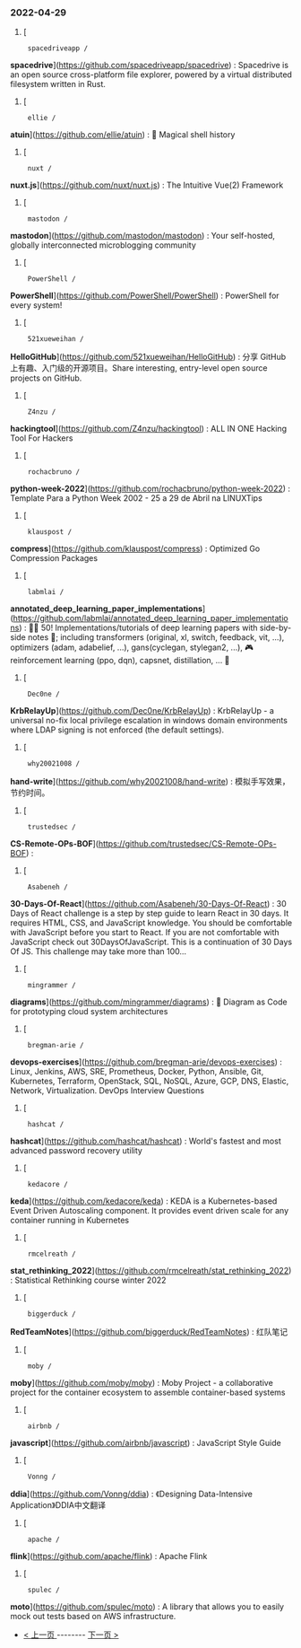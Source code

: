 ### 2022-04-29 
1. [
    

        spacedriveapp /
**spacedrive**](https://github.com/spacedriveapp/spacedrive) : Spacedrive is an open source cross-platform file explorer, powered by a virtual distributed filesystem written in Rust.
1. [
    

        ellie /
**atuin**](https://github.com/ellie/atuin) : 🐢 Magical shell history
1. [
    

        nuxt /
**nuxt.js**](https://github.com/nuxt/nuxt.js) : The Intuitive Vue(2) Framework
1. [
    

        mastodon /
**mastodon**](https://github.com/mastodon/mastodon) : Your self-hosted, globally interconnected microblogging community
1. [
    

        PowerShell /
**PowerShell**](https://github.com/PowerShell/PowerShell) : PowerShell for every system!
1. [
    

        521xueweihan /
**HelloGitHub**](https://github.com/521xueweihan/HelloGitHub) : 分享 GitHub 上有趣、入门级的开源项目。Share interesting, entry-level open source projects on GitHub.
1. [
    

        Z4nzu /
**hackingtool**](https://github.com/Z4nzu/hackingtool) : ALL IN ONE Hacking Tool For Hackers
1. [
    

        rochacbruno /
**python-week-2022**](https://github.com/rochacbruno/python-week-2022) : Template Para a Python Week 2002 - 25 a 29 de Abril na LINUXTips
1. [
    

        klauspost /
**compress**](https://github.com/klauspost/compress) : Optimized Go Compression Packages
1. [
    

        labmlai /
**annotated_deep_learning_paper_implementations**](https://github.com/labmlai/annotated_deep_learning_paper_implementations) : 🧑‍🏫 50! Implementations/tutorials of deep learning papers with side-by-side notes 📝; including transformers (original, xl, switch, feedback, vit, ...), optimizers (adam, adabelief, ...), gans(cyclegan, stylegan2, ...), 🎮 reinforcement learning (ppo, dqn), capsnet, distillation, ... 🧠
1. [
    

        Dec0ne /
**KrbRelayUp**](https://github.com/Dec0ne/KrbRelayUp) : KrbRelayUp - a universal no-fix local privilege escalation in windows domain environments where LDAP signing is not enforced (the default settings).
1. [
    

        why20021008 /
**hand-write**](https://github.com/why20021008/hand-write) : 模拟手写效果，节约时间。
1. [
    

        trustedsec /
**CS-Remote-OPs-BOF**](https://github.com/trustedsec/CS-Remote-OPs-BOF) : 
1. [
    

        Asabeneh /
**30-Days-Of-React**](https://github.com/Asabeneh/30-Days-Of-React) : 30 Days of React challenge is a step by step guide to learn React in 30 days. It requires HTML, CSS, and JavaScript knowledge. You should be comfortable with JavaScript before you start to React. If you are not comfortable with JavaScript check out 30DaysOfJavaScript. This is a continuation of 30 Days Of JS. This challenge may take more than 100…
1. [
    

        mingrammer /
**diagrams**](https://github.com/mingrammer/diagrams) : 🎨 Diagram as Code for prototyping cloud system architectures
1. [
    

        bregman-arie /
**devops-exercises**](https://github.com/bregman-arie/devops-exercises) : Linux, Jenkins, AWS, SRE, Prometheus, Docker, Python, Ansible, Git, Kubernetes, Terraform, OpenStack, SQL, NoSQL, Azure, GCP, DNS, Elastic, Network, Virtualization. DevOps Interview Questions
1. [
    

        hashcat /
**hashcat**](https://github.com/hashcat/hashcat) : World's fastest and most advanced password recovery utility
1. [
    

        kedacore /
**keda**](https://github.com/kedacore/keda) : KEDA is a Kubernetes-based Event Driven Autoscaling component. It provides event driven scale for any container running in Kubernetes
1. [
    

        rmcelreath /
**stat_rethinking_2022**](https://github.com/rmcelreath/stat_rethinking_2022) : Statistical Rethinking course winter 2022
1. [
    

        biggerduck /
**RedTeamNotes**](https://github.com/biggerduck/RedTeamNotes) : 红队笔记
1. [
    

        moby /
**moby**](https://github.com/moby/moby) : Moby Project - a collaborative project for the container ecosystem to assemble container-based systems
1. [
    

        airbnb /
**javascript**](https://github.com/airbnb/javascript) : JavaScript Style Guide
1. [
    

        Vonng /
**ddia**](https://github.com/Vonng/ddia) : 《Designing Data-Intensive Application》DDIA中文翻译
1. [
    

        apache /
**flink**](https://github.com/apache/flink) : Apache Flink
1. [
    

        spulec /
**moto**](https://github.com/spulec/moto) : A library that allows you to easily mock out tests based on AWS infrastructure. 

- [ < 上一页 ](https://github.com/able8/github-trending-daily-record/blob/master/2022-04-28.md) -------- [ 下一页 > ](https://github.com/able8/github-trending-daily-record/blob/master/2022-04-30.md)